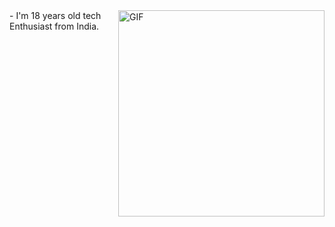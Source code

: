 
<img hight="400" width="330" alt="GIF" align="right" src="https://r2.erweima.ai/imgcompressed/compressed_1c2a52c223c7d11d6767302da2c677f2.webp">
- I'm 18 years old tech Enthusiast from India.

